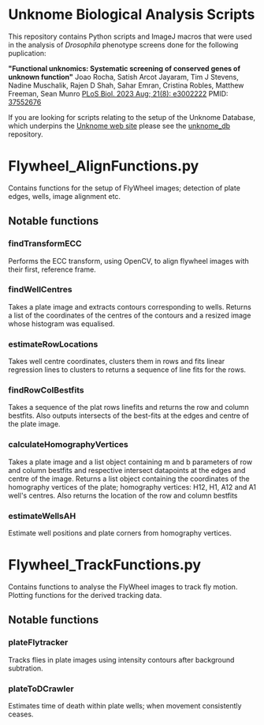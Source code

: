 # Unknome Biological Analysis Scripts

This repository contains Python scripts and ImageJ macros that were used in the analysis of *Drosophila* phenotype screens done for the following puplication:

**"Functional unknomics: Systematic screening of conserved genes of unknown function"**
Joao Rocha, Satish Arcot Jayaram, Tim J Stevens, Nadine Muschalik,
Rajen D Shah, Sahar Emran, Cristina Robles, Matthew Freeman, Sean Munro
[PLoS Biol. 2023 Aug; 21(8): e3002222](https://journals.plos.org/plosbiology/article?id=10.1371/journal.pbio.3002222) PMID: [37552676](https://pubmed.ncbi.nlm.nih.gov/37552676/)

If you are looking for scripts relating to the setup of the Unknome Database, which underpins the 
[Unknome web site](https://unknome.mrc-lmb.cam.ac.uk) please see the [unknome_db](https://github.com/tjs23/unknome_db) repository.



# Flywheel_AlignFunctions.py

Contains functions for the setup of FlyWheel images; detection of plate edges, wells, image alignment etc.

## Notable functions

### findTransformECC

Performs the ECC transform, using OpenCV, to align flywheel images with their first, reference frame.

### findWellCentres

Takes a plate image and extracts contours corresponding to wells. Returns a list of the coordinates of the centres of the contours and a resized image whose histogram was equalised.

### estimateRowLocations

Takes well centre coordinates, clusters them in rows and fits linear regression lines to clusters to returns a sequence of line fits for the rows.

### findRowColBestfits

Takes a sequence of the plat rows linefits and returns the row and column bestfits. Also outputs intersects of the best-fits at the edges and centre of the plate image.

### calculateHomographyVertices

Takes a plate image and a list object containing m and b parameters of row and column bestfits and respective intersect datapoints at the edges and centre of the image. Returns a list object containing the coordinates of the homography vertices of the plate; homography vertices: H12, H1, A12 and A1 well's centres. Also returns the location of the row and column bestfits
        
### estimateWellsAH

Estimate well positions and plate corners from homography vertices.
        
# Flywheel_TrackFunctions.py

Contains functions to analyse the FlyWheel images to track fly motion. Plotting functions for the derived tracking data.

## Notable functions

### plateFlytracker

Tracks flies in plate images using intensity contours after background subtration.

### plateToDCrawler

Estimates time of death within plate wells; when movement consistently ceases. 
